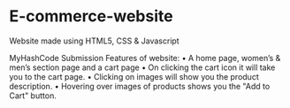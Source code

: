 # E-commerce-website
Website made using HTML5, CSS & Javascript

MyHashCode Submission
Features of website:
•	A home page, women’s & men’s section page and a cart page
•	On clicking the cart icon it will take you to the cart page.
•	Clicking on images will show you the product description.
•	Hovering over images of products shows you the "Add to Cart" button.
